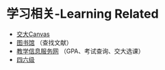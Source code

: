 # 学习相关-Learning Related

* [交大Canvas](https://oc.sjtu.edu.cn/)
* [图书馆](http://www.lib.sjtu.edu.cn/) （查找文献）
* [教学信息服务网](https://i.sjtu.edu.cn/) （GPA、考试查询、交大选课）
* [四六级](http://cet-bm.neea.edu.cn/)

